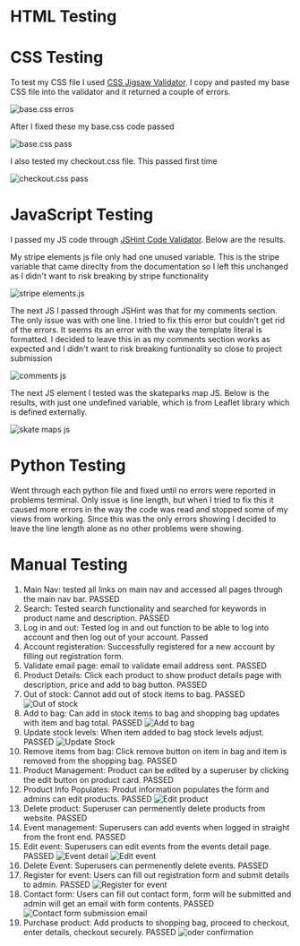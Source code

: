 # HTML Testing

# CSS Testing

To test my CSS file I used [CSS Jigsaw Validator](https://jigsaw.w3.org/css-validator/validator). I copy and pasted my base CSS file into the validator and it returned a couple of errors.

![base.css erros](documentation/testing/css-errors.PNG)

After I fixed these my base.css code passed

![base.css pass](documentation/testing/css-success.PNG)

I also tested my checkout.css file. This passed first time

![checkout.css pass](documentation/testing/checkout-css-pass.PNG)

# JavaScript Testing

I passed my JS code through [JSHint Code Validator](https://jshint.com/). Below are the results.

My stripe elements js file only had one unused variable. This is the stripe variable that came direclty from the documentation so I left this unchanged as I didn't want to risk breaking by stripe functionality

![stripe elements.js](documentation/testing/stripe-elements-pass.PNG)

The next JS I passed through JSHint was that for my comments section. The only issue was with one line. I tried to fix this error but couldn't get rid of the errors. It seems its an error with the way the template literal is formatted. I decided to leave this in as my comments section works as expected and I didn't want to risk breaking funtionality so close to project submission

![comments js](documentation/testing/comment-js-errors.PNG)

The next JS element I tested was the skateparks map JS. Below is the results, with just one undefined variable, which is from Leaflet library which is defined externally.

![skate maps js](documentation/testing/maps-js.PNG)

# Python Testing

Went through each python file and fixed until no errors were reported in problems terminal. Only issue is line length, but when I tried to fix this it caused more errors in the way the code was read and stopped some of my views from working. Since this was the only errors showing I decided to leave the line length alone as no other problems were showing.

# Manual Testing

1. Main Nav: tested all links on main nav and accessed all pages through the main nav bar. PASSED
2. Search: Tested search functionality and searched for keywords in product name and description. PASSED
3. Log in and out: Tested log in and out function to be able to log into account and then log out of your account. Passed
4. Account registeration: Successfully registered for a new account by filling out registration form.
5. Validate email page: email to validate email address sent. PASSED
6. Product Details: Click each product to show product details page with description, price and add to bag button. PASSED
7. Out of stock: Cannot add out of stock items to bag. PASSED
![Out of stock](documentation/testing/out-of-stock.PNG)
8. Add to bag: Can add in stock items to bag and shopping bag updates with item and bag total. PASSED
![Add to bag](documentation/testing/update-bag.PNG)
9. Update stock levels: When item added to bag stock levels adjust. PASSED
![Update Stock](documentation/testing/update-stock.PNG)
10. Remove items from bag: Click remove button on item in bag and item is removed from the shopping bag. PASSED
11. Product Management: Product can be edited by a superuser by clicking the edit button on product card. PASSED
12. Product Info Populates: Produt information populates the form and admins can edit products. PASSED
![Edit product](documentation/testing/edit.PNG)
13. Delete product: Superuser can permenently delete products from website. PASSED
14. Event management: Superusers can add events when logged in straight from the front end. PASSED
15. Edit event: Superusers can edit events from the events detail page. PASSED
![Event detail](documentation/testing/event-detail.PNG)
![Edit event](documentation/testing/edit-event.PNG)
16. Delete Event: Superusers can permenently delete events. PASSED
17. Register for event: Users can fill out registration form and submit details to admin. PASSED
![Register for event](documentation/testing/register.PNG)
18. Contact form: Users can fill out contact form, form will be submitted and admin will get an email with form contents. PASSED
![Contact form submission email](documentation/testing/contact.PNG)
19. Purchase product: Add products to shopping bag, proceed to checkout, enter details, checkout securely. PASSED
![oder confirmation](documentation/testing/order-confirmation.PNG)
